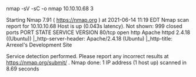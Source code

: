 nmap -sV -sC -o nmap 10.10.10.68                                                                  3

Starting Nmap 7.91 ( https://nmap.org ) at 2021-06-14 11:19 EDT
Nmap scan report for 10.10.10.68
Host is up (0.043s latency).
Not shown: 999 closed ports
PORT   STATE SERVICE VERSION
80/tcp open  http    Apache httpd 2.4.18 ((Ubuntu))
|_http-server-header: Apache/2.4.18 (Ubuntu)
|_http-title: Arrexel's Development Site

Service detection performed. Please report any incorrect results at https://nmap.org/submit/ .
Nmap done: 1 IP address (1 host up) scanned in 8.69 seconds
